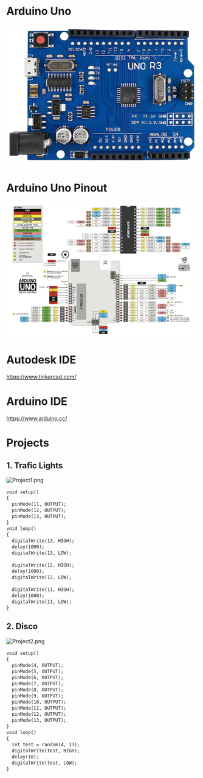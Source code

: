 # Arduino Uno
![ArduinoUno.png](ArduinoUno.png)

# Arduino Uno Pinout
![ArduinoUnoPinout.png](ArduinoUnoPinout.png)

# Autodesk IDE
https://www.tinkercad.com/

# Arduino IDE
https://www.arduino.cc/

# Projects
## 1. Trafic Lights
![Project1.png](Project1.png)
```
void setup()
{
  pinMode(11, OUTPUT);
  pinMode(12, OUTPUT);
  pinMode(13, OUTPUT);
}
void loop()
{
  digitalWrite(13, HIGH);
  delay(1000); 
  digitalWrite(13, LOW);

  digitalWrite(12, HIGH);
  delay(1000); 
  digitalWrite(12, LOW);

  digitalWrite(11, HIGH);
  delay(1000); 
  digitalWrite(11, LOW);
}
```
## 2. Disco
![Project2.png](Project2.png)
```
void setup() 
{
  pinMode(4, OUTPUT);
  pinMode(5, OUTPUT);
  pinMode(6, OUTPUT);
  pinMode(7, OUTPUT);
  pinMode(8, OUTPUT);
  pinMode(9, OUTPUT);
  pinMode(10, OUTPUT);
  pinMode(11, OUTPUT);
  pinMode(12, OUTPUT);
  pinMode(13, OUTPUT);
}
void loop()
{
  int test = random(4, 13);
  digitalWrite(test, HIGH);
  delay(10);
  digitalWrite(test, LOW);
}
```